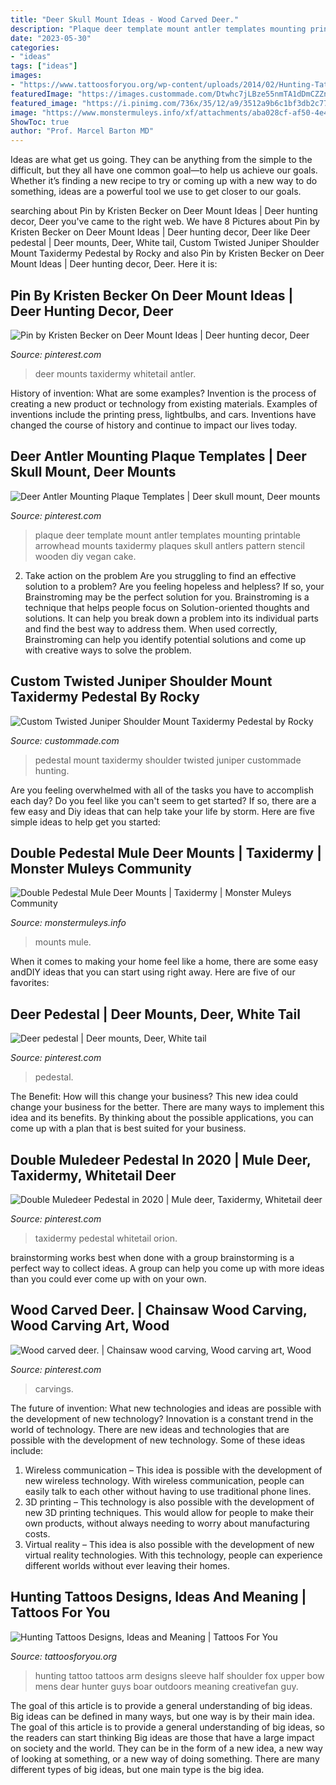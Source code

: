 ```yaml
---
title: "Deer Skull Mount Ideas - Wood Carved Deer."
description: "Plaque deer template mount antler templates mounting printable arrowhead mounts taxidermy plaques skull antlers pattern stencil wooden diy vegan cake"
date: "2023-05-30"
categories:
- "ideas"
tags: ["ideas"]
images:
- "https://www.tattoosforyou.org/wp-content/uploads/2014/02/Hunting-Tattoos-on-Arm.jpg"
featuredImage: "https://images.custommade.com/Dtwhc7jLBze55nmTA1dDmCZZnAM=/custommade-photosets/181527/181527.1059797.jpg"
featured_image: "https://i.pinimg.com/736x/35/12/a9/3512a9b6c1bf3db2c7799b1d013e8a89.jpg"
image: "https://www.monstermuleys.info/xf/attachments/aba028cf-af50-4e4c-83fb-b8c4cd89a715-jpeg.4907/"
ShowToc: true
author: "Prof. Marcel Barton MD"
---
```



Ideas are what get us going. They can be anything from the simple to the difficult, but they all have one common goal—to help us achieve our goals. Whether it’s finding a new recipe to try or coming up with a new way to do something, ideas are a powerful tool we use to get closer to our goals.

	

		
searching about Pin by Kristen Becker on Deer Mount Ideas | Deer hunting decor, Deer you've came to the right web. We have 8 Pictures about Pin by Kristen Becker on Deer Mount Ideas | Deer hunting decor, Deer like Deer pedestal | Deer mounts, Deer, White tail, Custom Twisted Juniper Shoulder Mount Taxidermy Pedestal by Rocky and also Pin by Kristen Becker on Deer Mount Ideas | Deer hunting decor, Deer. Here it is:
		
    
## Pin By Kristen Becker On Deer Mount Ideas | Deer Hunting Decor, Deer

<img loading=lazy src="https://i.pinimg.com/736x/35/12/a9/3512a9b6c1bf3db2c7799b1d013e8a89.jpg" onerror="this.onerror=null;this.src='https://tse2.mm.bing.net/th?id=OIP.iWyZf9w9EPARYH7Qg_VRoQHaJ4&amp;pid=15.1';" alt="Pin by Kristen Becker on Deer Mount Ideas | Deer hunting decor, Deer">

_Source: pinterest.com_

>deer mounts taxidermy whitetail antler. 

	

History of invention: What are some examples?
Invention is the process of creating a new product or technology from existing materials. Examples of inventions include the printing press, lightbulbs, and cars. Inventions have changed the course of history and continue to impact our lives today.

    
## Deer Antler Mounting Plaque Templates | Deer Skull Mount, Deer Mounts

<img loading=lazy src="https://i.pinimg.com/736x/69/5a/31/695a31d063d65f103875d7cf170a62cd.jpg" onerror="this.onerror=null;this.src='https://tse1.mm.bing.net/th?id=OIP.2WDv3_VVt9Lb1wG_a8hWBgHaFj&amp;pid=15.1';" alt="Deer Antler Mounting Plaque Templates | Deer skull mount, Deer mounts">

_Source: pinterest.com_

>plaque deer template mount antler templates mounting printable arrowhead mounts taxidermy plaques skull antlers pattern stencil wooden diy vegan cake. 

	

2. Take action on the problem
Are you struggling to find an effective solution to a problem? Are you feeling hopeless and helpless? If so, your Brainstroming may be the perfect solution for you. Brainstroming is a technique that helps people focus on Solution-oriented thoughts and solutions. It can help you break down a problem into its individual parts and find the best way to address them. When used correctly, Brainstroming can help you identify potential solutions and come up with creative ways to solve the problem.

    
## Custom Twisted Juniper Shoulder Mount Taxidermy Pedestal By Rocky

<img loading=lazy src="https://images.custommade.com/Dtwhc7jLBze55nmTA1dDmCZZnAM=/custommade-photosets/181527/181527.1059797.jpg" onerror="this.onerror=null;this.src='https://tse2.mm.bing.net/th?id=OIP.wjB76oXFzpB_owxtll7o6gHaJ4&amp;pid=15.1';" alt="Custom Twisted Juniper Shoulder Mount Taxidermy Pedestal by Rocky">

_Source: custommade.com_

>pedestal mount taxidermy shoulder twisted juniper custommade hunting. 

	

Are you feeling overwhelmed with all of the tasks you have to accomplish each day? Do you feel like you can't seem to get started? If so, there are a few easy and Diy ideas that can help take your life by storm. Here are five simple ideas to help get you started:

    
## Double Pedestal Mule Deer Mounts | Taxidermy | Monster Muleys Community

<img loading=lazy src="https://www.monstermuleys.info/xf/attachments/aba028cf-af50-4e4c-83fb-b8c4cd89a715-jpeg.4907/" onerror="this.onerror=null;this.src='https://tse4.mm.bing.net/th?id=OIP.ZGM0p8P54lX_qp7qnZ-dKQHaJ4&amp;pid=15.1';" alt="Double Pedestal Mule Deer Mounts | Taxidermy | Monster Muleys Community">

_Source: monstermuleys.info_

>mounts mule. 

	

When it comes to making your home feel like a home, there are some easy andDIY ideas that you can start using right away. Here are five of our favorites: 

    
## Deer Pedestal | Deer Mounts, Deer, White Tail

<img loading=lazy src="https://i.pinimg.com/736x/d7/f9/3d/d7f93dcc8a2bc99668fd52fc08856258.jpg" onerror="this.onerror=null;this.src='https://tse4.mm.bing.net/th?id=OIP.lgPBCbGNuo1XMP0nitPVhwHaJ3&amp;pid=15.1';" alt="Deer pedestal | Deer mounts, Deer, White tail">

_Source: pinterest.com_

>pedestal. 

	

The Benefit: How will this change your business?
This new idea could change your business for the better. There are many ways to implement this idea and its benefits. By thinking about the possible applications, you can come up with a plan that is best suited for your business.

    
## Double Muledeer Pedestal In 2020 | Mule Deer, Taxidermy, Whitetail Deer

<img loading=lazy src="https://i.pinimg.com/736x/cb/e4/d3/cbe4d3c9ff13b46c98f01afb602a3fca.jpg" onerror="this.onerror=null;this.src='https://tse4.mm.bing.net/th?id=OIP.dVASBKlwhN21F9EvXThggAHaJ8&amp;pid=15.1';" alt="Double Muledeer Pedestal in 2020 | Mule deer, Taxidermy, Whitetail deer">

_Source: pinterest.com_

>taxidermy pedestal whitetail orion. 

	

brainstorming works best when done with a group
brainstorming is a perfect way to collect ideas. A group can help you come up with more ideas than you could ever come up with on your own.

    
## Wood Carved Deer. | Chainsaw Wood Carving, Wood Carving Art, Wood

<img loading=lazy src="https://i.pinimg.com/736x/4f/f6/9e/4ff69e5eef377d119682359454cbd4f6--i-wish-deer.jpg" onerror="this.onerror=null;this.src='https://tse1.mm.bing.net/th?id=OIP.CuYwwcfkj9-Ap2X_wkFQuwDGE7&amp;pid=15.1';" alt="Wood carved deer. | Chainsaw wood carving, Wood carving art, Wood">

_Source: pinterest.com_

>carvings. 

	

The future of invention: What new technologies and ideas are possible with the development of new technology?
Innovation is a constant trend in the world of technology. There are new ideas and technologies that are possible with the development of new technology. Some of these ideas include: 
1) Wireless communication – This idea is possible with the development of new wireless technology. With wireless communication, people can easily talk to each other without having to use traditional phone lines. 
2) 3D printing – This technology is also possible with the development of new 3D printing techniques. This would allow for people to make their own products, without always needing to worry about manufacturing costs. 
3) Virtual reality – This idea is also possible with the development of new virtual reality technologies. With this technology, people can experience different worlds without ever leaving their homes.

    
## Hunting Tattoos Designs, Ideas And Meaning | Tattoos For You

<img loading=lazy src="https://www.tattoosforyou.org/wp-content/uploads/2014/02/Hunting-Tattoos-on-Arm.jpg" onerror="this.onerror=null;this.src='https://tse4.mm.bing.net/th?id=OIP.z9dqoeOSbI6eKjEVxjvy2AHaH9&amp;pid=15.1';" alt="Hunting Tattoos Designs, Ideas and Meaning | Tattoos For You">

_Source: tattoosforyou.org_

>hunting tattoo tattoos arm designs sleeve half shoulder fox upper bow mens dear hunter guys boar outdoors meaning creativefan guy. 

	

The goal of this article is to provide a general understanding of big ideas. Big ideas can be defined in many ways, but one way is by their main idea. The goal of this article is to provide a general understanding of big ideas, so the readers can start thinking
Big ideas are those that have a large impact on society and the world. They can be in the form of a new idea, a new way of looking at something, or a new way of doing something. There are many different types of big ideas, but one main type is the big idea.

